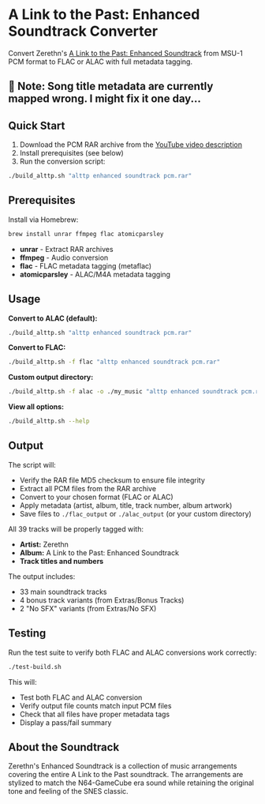 # A Link to the Past: Enhanced Soundtrack Converter

Convert Zerethn's [A Link to the Past: Enhanced Soundtrack](https://www.youtube.com/watch?v=I_jMOfoflMY&t=370s) from MSU-1 PCM format to FLAC or ALAC with full metadata tagging.

## 🚨 Note: Song title metadata are currently mapped wrong. I might fix it one day...

## Quick Start

1. Download the PCM RAR archive from the [YouTube video description](https://www.youtube.com/watch?v=I_jMOfoflMY&t=370s)
2. Install prerequisites (see below)
3. Run the conversion script:

```bash
./build_alttp.sh "alttp enhanced soundtrack pcm.rar"
```

## Prerequisites

Install via Homebrew:

```bash
brew install unrar ffmpeg flac atomicparsley
```

- **unrar** - Extract RAR archives
- **ffmpeg** - Audio conversion
- **flac** - FLAC metadata tagging (metaflac)
- **atomicparsley** - ALAC/M4A metadata tagging

## Usage

**Convert to ALAC (default):**
```bash
./build_alttp.sh "alttp enhanced soundtrack pcm.rar"
```

**Convert to FLAC:**
```bash
./build_alttp.sh -f flac "alttp enhanced soundtrack pcm.rar"
```

**Custom output directory:**
```bash
./build_alttp.sh -f alac -o ./my_music "alttp enhanced soundtrack pcm.rar"
```

**View all options:**
```bash
./build_alttp.sh --help
```

## Output

The script will:
- Verify the RAR file MD5 checksum to ensure file integrity
- Extract all PCM files from the RAR archive
- Convert to your chosen format (FLAC or ALAC)
- Apply metadata (artist, album, title, track number, album artwork)
- Save files to `./flac_output` or `./alac_output` (or your custom directory)

All 39 tracks will be properly tagged with:
- **Artist:** Zerethn
- **Album:** A Link to the Past: Enhanced Soundtrack
- **Track titles and numbers**

The output includes:
- 33 main soundtrack tracks
- 4 bonus track variants (from Extras/Bonus Tracks)
- 2 "No SFX" variants (from Extras/No SFX)

## Testing

Run the test suite to verify both FLAC and ALAC conversions work correctly:

```bash
./test-build.sh
```

This will:
- Test both FLAC and ALAC conversion
- Verify output file counts match input PCM files
- Check that all files have proper metadata tags
- Display a pass/fail summary

## About the Soundtrack

Zerethn's Enhanced Soundtrack is a collection of music arrangements covering the entire A Link to the Past soundtrack. The arrangements are stylized to match the N64-GameCube era sound while retaining the original tone and feeling of the SNES classic.
